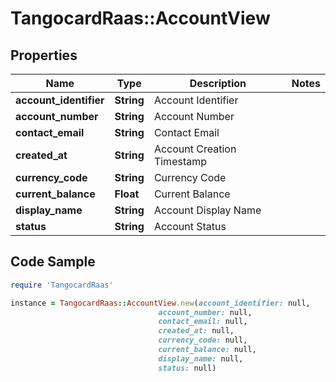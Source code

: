 # TangocardRaas::AccountView

## Properties

Name | Type | Description | Notes
------------ | ------------- | ------------- | -------------
**account_identifier** | **String** | Account Identifier | 
**account_number** | **String** | Account Number | 
**contact_email** | **String** | Contact Email | 
**created_at** | **String** | Account Creation Timestamp | 
**currency_code** | **String** | Currency Code | 
**current_balance** | **Float** | Current Balance | 
**display_name** | **String** | Account Display Name | 
**status** | **String** | Account Status | 

## Code Sample

```ruby
require 'TangocardRaas'

instance = TangocardRaas::AccountView.new(account_identifier: null,
                                 account_number: null,
                                 contact_email: null,
                                 created_at: null,
                                 currency_code: null,
                                 current_balance: null,
                                 display_name: null,
                                 status: null)
```


